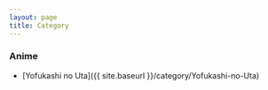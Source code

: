 ```yaml
---
layout: page
title: Category
---
```


### Anime


- [Yofukashi no Uta]({{ site.baseurl }}/category/Yofukashi-no-Uta)
